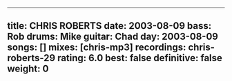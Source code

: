 
---
title: CHRIS ROBERTS
date: 2003-08-09
bass:	Rob
drums:	Mike
guitar:	Chad
day: 2003-08-09
songs: []
mixes: [chris-mp3]
recordings: chris-roberts-29
rating: 6.0
best: false
definitive: false
weight: 0
---
